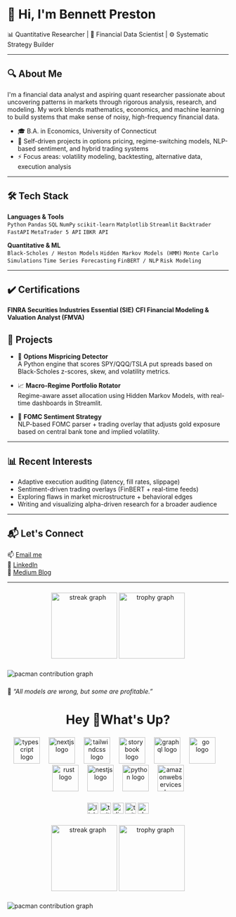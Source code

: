 # 👋 Hi, I'm Bennett Preston

📊 Quantitative Researcher | 🧠 Financial Data Scientist | ⚙️ Systematic Strategy Builder

---

## 🔍 About Me

I'm a financial data analyst and aspiring quant researcher passionate about uncovering patterns in markets through rigorous analysis, research, and modeling. My work blends mathematics, economics, and machine learning to build systems that make sense of noisy, high-frequency financial data.

- 🎓 B.A. in Economics, University of Connecticut
- 🧠 Self-driven projects in options pricing, regime-switching models, NLP-based sentiment, and hybrid trading systems
- ⚡ Focus areas: volatility modeling, backtesting, alternative data, execution analysis

---

## 🛠️ Tech Stack

**Languages & Tools**  
`Python` `Pandas` `SQL` `NumPy` `scikit-learn` `Matplotlib` `Streamlit` `Backtrader` `FastAPI` `MetaTrader 5 API` `IBKR API`

**Quantitative & ML**  
`Black-Scholes / Heston Models` `Hidden Markov Models (HMM)` `Monte Carlo Simulations` `Time Series Forecasting` `FinBERT / NLP` `Risk Modeling`

---

## ✔️ Certifications

**FINRA Securities Industries Essential (SIE)** **CFI Financial Modeling & Valuation Analyst (FMVA)**

## 📁 Projects

- 🔎 **Options Mispricing Detector**  
  A Python engine that scores SPY/QQQ/TSLA put spreads based on Black-Scholes z-scores, skew, and volatility metrics.

- 📈 **Macro-Regime Portfolio Rotator**  
  Regime-aware asset allocation using Hidden Markov Models, with real-time dashboards in Streamlit.

- 🧾 **FOMC Sentiment Strategy**  
  NLP-based FOMC parser + trading overlay that adjusts gold exposure based on central bank tone and implied volatility.

---

## 📊 Recent Interests

- Adaptive execution auditing (latency, fill rates, slippage)
- Sentiment-driven trading overlays (FinBERT + real-time feeds)
- Exploring flaws in market microstructure + behavioral edges
- Writing and visualizing alpha-driven research for a broader audience

---

## 📬 Let's Connect

📫 [Email me](mailto:bennettpreston@example.com)  
🔗 [LinkedIn](https://www.linkedin.com/in/bennettpreston)  
📘 [Medium Blog](https://medium.com/@bennettpreston)

---

###

<div align="center">
  <img src="https://streak-stats.demolab.com?user=maurodesouza&locale=en&mode=daily&theme=dracula&hide_border=false&border_radius=5&order=3" height="150" alt="streak graph"  />
  <img src="https://github-profile-trophy.vercel.app?username=maurodesouza&theme=dracula&column=-1&row=1&margin-w=8&margin-h=8&no-bg=false&no-frame=false&order=4" height="150" alt="trophy graph"  />
</div>

###

<picture>
  <source media="(prefers-color-scheme: dark)" srcset="https://raw.githubusercontent.com/maurodesouza/maurodesouza/output/pacman-contribution-graph-dark.svg">
  <source media="(prefers-color-scheme: light)" srcset="https://raw.githubusercontent.com/maurodesouza/maurodesouza/output/pacman-contribution-graph.svg">
  <img alt="pacman contribution graph" src="https://raw.githubusercontent.com/maurodesouza/maurodesouza/output/pacman-contribution-graph.svg">
</picture>

###
🧠 *“All models are wrong, but some are profitable.”*  

<h1 align="center">Hey 👋What's Up?</h1>

###

<div align="center">
  <img src="https://skillicons.dev/icons?i=ts" height="60" alt="typescript logo"  />
  <img width="12" />
  <img src="https://skillicons.dev/icons?i=nextjs" height="60" alt="nextjs logo"  />
  <img width="12" />
  <img src="https://skillicons.dev/icons?i=tailwind" height="60" alt="tailwindcss logo"  />
  <img width="12" />
  <img src="https://cdn.jsdelivr.net/gh/devicons/devicon/icons/storybook/storybook-original.svg" height="60" alt="storybook logo"  />
  <img width="12" />
  <img src="https://skillicons.dev/icons?i=graphql" height="60" alt="graphql logo"  />
  <img width="12" />
  <img src="https://skillicons.dev/icons?i=go" height="60" alt="go logo"  />
  <img width="12" />
  <img src="https://skillicons.dev/icons?i=rust" height="60" alt="rust logo"  />
  <img width="12" />
  <img src="https://skillicons.dev/icons?i=nestjs" height="60" alt="nestjs logo"  />
  <img width="12" />
  <img src="https://skillicons.dev/icons?i=py" height="60" alt="python logo"  />
  <img width="12" />
  <img src="https://skillicons.dev/icons?i=aws" height="60" alt="amazonwebservices logo"  />
</div>

###

<div align="center">
  <img src="https://img.shields.io/static/v1?message=LinkedIn&logo=linkedin&label=&color=0077B5&logoColor=white&labelColor=&style=for-the-badge" height="25" alt="linkedin logo"  />
  <img src="https://img.shields.io/static/v1?message=Twitter&logo=twitter&label=&color=1DA1F2&logoColor=white&labelColor=&style=for-the-badge" height="25" alt="twitter logo"  />
  <img src="https://img.shields.io/static/v1?message=Discord&logo=discord&label=&color=7289DA&logoColor=white&labelColor=&style=for-the-badge" height="25" alt="discord logo"  />
  <img src="https://img.shields.io/static/v1?message=Twitch&logo=twitch&label=&color=9146FF&logoColor=white&labelColor=&style=for-the-badge" height="25" alt="twitch logo"  />
  <img src="https://img.shields.io/static/v1?message=dev.to&logo=dev.to&label=&color=0A0A0A&logoColor=white&labelColor=&style=for-the-badge" height="25" alt="devto logo"  />
</div>

###

<div align="center">
  <img src="https://streak-stats.demolab.com?user=maurodesouza&locale=en&mode=daily&theme=dracula&hide_border=false&border_radius=5&order=3" height="150" alt="streak graph"  />
  <img src="https://github-profile-trophy.vercel.app?username=maurodesouza&theme=dracula&column=-1&row=1&margin-w=8&margin-h=8&no-bg=false&no-frame=false&order=4" height="150" alt="trophy graph"  />
</div>

###

<picture>
  <source media="(prefers-color-scheme: dark)" srcset="https://raw.githubusercontent.com/maurodesouza/maurodesouza/output/pacman-contribution-graph-dark.svg">
  <source media="(prefers-color-scheme: light)" srcset="https://raw.githubusercontent.com/maurodesouza/maurodesouza/output/pacman-contribution-graph.svg">
  <img alt="pacman contribution graph" src="https://raw.githubusercontent.com/maurodesouza/maurodesouza/output/pacman-contribution-graph.svg">
</picture>

###
